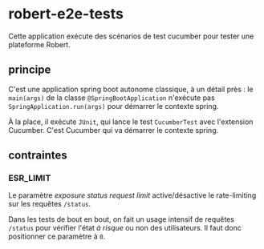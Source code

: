 # robert-e2e-tests

Cette application exécute des scénarios de test cucumber pour tester une plateforme Robert.

## principe

C'est une application spring boot autonome classique, à un détail près : le `main(args)` de la classe `@SpringBootApplication` n'exécute pas `SpringApplication.run(args)` pour démarrer le contexte spring.

À la place, il exécute `JUnit`, qui lance le test `CucumberTest` avec l'extension Cucumber. C'est Cucumber qui va démarrer le contexte spring.

## contraintes

### ESR_LIMIT

Le paramètre _exposure status request limit_ active/désactive le rate-limiting sur les requêtes `/status`.

Dans les tests de bout en bout, on fait un usage intensif de requêtes `/status` pour vérifier l'état _à risque_ ou non des utilisateurs. Il faut donc positionner ce paramètre à `0`.
